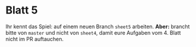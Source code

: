 Blatt 5
=======

Ihr kennt das Spiel: auf einem neuen Branch `sheet5` arbeiten.
**Aber:** brancht bitte von `master` und nicht von `sheet4`, damit eure
Aufgaben vom 4. Blatt nicht im PR auftauchen.
